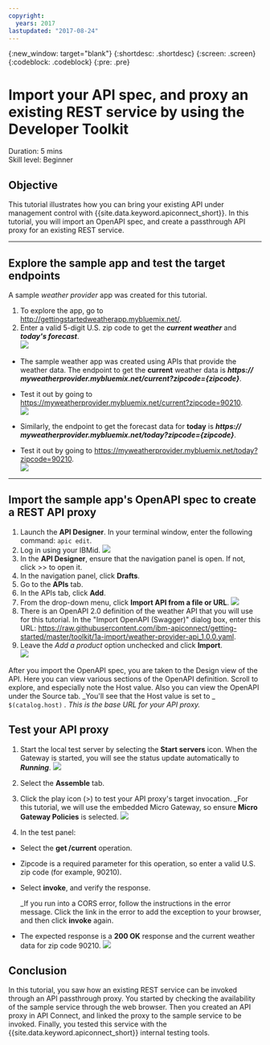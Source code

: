 ```yaml
---
copyright:
  years: 2017
lastupdated: "2017-08-24"
---
```


{:new_window: target="blank"}
{:shortdesc: .shortdesc}
{:screen: .screen}
{:codeblock: .codeblock}
{:pre: .pre}

# Import your API spec, and proxy an existing REST service by using the Developer Toolkit
Duration: 5 mins  
Skill level: Beginner  


## Objective
This tutorial illustrates how you can bring your existing API under management control with {{site.data.keyword.apiconnect_short}}. In this tutorial, you will import an OpenAPI spec, and create a passthrough API proxy for an existing REST service.

---

## Explore the sample app and test the target endpoints
A sample _weather provider_ app was created for this tutorial.

1. To explore the app, go to http://gettingstartedweatherapp.mybluemix.net/.  
2. Enter a valid 5-digit U.S. zip code to get the _**current weather**_ and _**today's forecast**_.  
![](images/explore-weatherapp-1.png)

  - The sample weather app was created using APIs that provide the weather data. The endpoint to get the **current** weather data is _**https:// myweatherprovider<span></span>.mybluemix.net/current?zipcode={zipcode}**_.
  - Test it out by going to https://myweatherprovider.mybluemix.net/current?zipcode=90210.  
  ![](images/explore-weatherapp-2.png)

  - Similarly, the endpoint to get the forecast data for **today** is _**https:// myweatherprovider<span></span>.mybluemix.net/today?zipcode={zipcode}**_.
  - Test it out by going to https://myweatherprovider.mybluemix.net/today?zipcode=90210.  
  ![](images/explore-weatherapp-3.png)


---

## Import the sample app's OpenAPI spec to create a REST API proxy
1. Launch the **API Designer**. In your terminal window, enter the following command: `apic edit`.
2. Log in using your IBMid.
    ![](images/screenshot_apic-edit_login.png)
3. In the **API Designer**, ensure that the navigation panel is open. If not, click >> to open it.
4. In the navigation panel, click **Drafts**.
5. Go to the **APIs** tab.
6. In the APIs tab, click **Add**.
7. From the drop-down menu, click **Import API from a file or URL**.
   ![](images/toolkit-import-1.png)
8. There is an OpenAPI 2.0 definition of the weather API that you will use for this tutorial. In the "Import OpenAPI (Swagger)" dialog box, enter this URL:
https://raw.githubusercontent.com/ibm-apiconnect/getting-started/master/toolkit/1a-import/weather-provider-api_1.0.0.yaml.
9. Leave the _Add a product_ option unchecked and click **Import**.  
    ![](images/screenshot_import-url.png)  

After you import the OpenAPI spec, you are taken to the Design view of the API. Here you can view various sections of the OpenAPI definition. Scroll to explore, and especially note the Host value. Also you can view the OpenAPI under the Source tab. 
_You'll see that the Host value is set to _ ```$(catalog.host)``` _. This is the base URL for your API proxy._
 


## Test your API proxy

1. Start the local test server by selecting the **Start servers** icon. When the Gateway is started, you will see the status update automatically to _**Running**_.
    ![](images/screenshot_start-server-1.png)

2. Select the **Assemble** tab.

3. Click the play icon (>) to test your API proxy's target invocation.
   _For this tutorial, we will use the embedded Micro Gateway, so ensure **Micro Gateway Policies** is selected.
    ![](images/screenshot_test-0.png)

4. In the test panel:
  - Select the **get /current** operation.  
  - Zipcode is a required parameter for this operation, so enter a valid U.S. zip code (for example, 90210).  
  - Select **invoke**, and verify the response.

    _If you run into a CORS error, follow the instructions in the error message. Click the link in the error to add the exception to your browser, and then click **invoke** again.
  
  - The expected response is a **200 OK** response and the current weather data for zip code 90210.
    ![](images/screenshot_test-1.png)    


## Conclusion

In this tutorial, you saw how an existing REST service can be invoked through an API passthrough proxy. You started by checking the availability of the sample service through the web browser. Then you created an API proxy in API Connect, and linked the proxy to the sample service to be invoked. Finally, you tested this service with the {{site.data.keyword.apiconnect_short}} internal testing tools.

